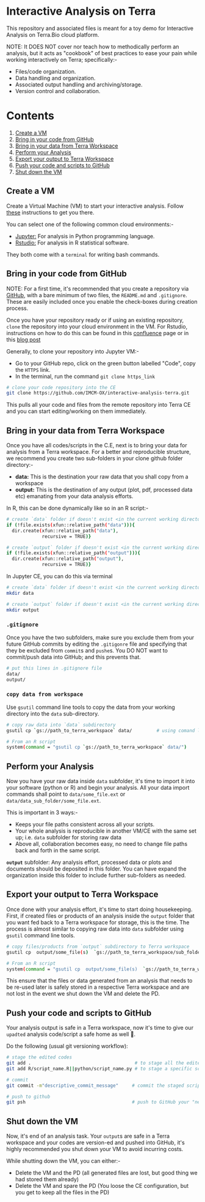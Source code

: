 # Interactive Analysis on Terra

This repository and associated files is meant for a toy demo for Interactive Analysis on Terra.Bio cloud platform.

NOTE: It DOES NOT cover nor teach how to methodically perform an analysis, but it acts as "cookbook" of best practices to ease your pain while working interactively on Terra; specifically:-

- Files/code organization.
- Data handling and organization.
- Associated output handling and archiving/storage.
- Version control and collaboration.

# Contents

1. [Create a VM](#create-a-vm)
2. [Bring in your code from GitHub](#bring-in-your-code-from-github)
3. [Bring in your data from Terra Workspace](#bring-in-your-data-from-terra-workspace)
4. [Perform your Analysis](#perform-your-analysis)
5. [Export your output to Terra Workspace](#export-your-output-to-terra-workspace)
6. [Push your code and scripts to GitHub](#push-your-code-and-scripts-to-github")
7. [Shut down the VM](#shut-down-the-vm)



## Create a VM

Create a Virtual Machine (VM) to start your interactive analysis. Follow [these](https://support.terra.bio/hc/en-us/articles/360038125912-Your-interactive-analysis-VM-Cloud-Environment#h_01EWE22VY089T7SVA9J403CD48) instructions to get you there.

You can select one of the following common cloud environments:-

- [Jupyter:](https://support.terra.bio/hc/en-us/articles/5075814468379-Starting-and-customizing-your-Jupyter-app) For analysis in Python programming language.
- [Rstudio:](https://support.terra.bio/hc/en-us/articles/5075722115227) For analysis in R statistical software.

They both come with a `terminal` for writing bash commands.

## Bring in your code from GitHub

NOTE: For a first time, it's recommended that you create a repository via [GitHub](https://github.com/), with a bare minimum of two files, the `README.md` and `.gitignore`. These are easily included once you enable the check-boxes during creation process.

Once you have your repository ready or if using an existing repository, `clone` the repository into your cloud environment in the VM. For Rstudio, instructions on how to do this can be found in this [confluence](https://oxgskimcm.atlassian.net/wiki/spaces/TerraBio/pages/45514753/Working+with+Git+GitHub+on+terra) page or in this [blog post](https://nceas.github.io/oss-lessons/version-control/4-getting-started-with-git-in-RStudio.html)


Generally, to clone your repository into Jupyter VM:-

- Go to your GitHub repo, click on the green button labelled "Code", copy the `HTTPS` link.
- In the terminal, run the command `git clone https_link`

```bash
# clone your code repository into the CE
git clone https://github.com/IMCM-OX/interactive-analysis-terra.git

```

This pulls all your code and files from the remote repository into Terra CE and you can start editing/working on them immediately.

## Bring in your data from Terra Workspace

Once you have all codes/scripts in the C.E, next is to bring your data for analysis from a Terra workspace. For a better and reproducible structure, we recommend you create two sub-folders in your clone github folder directory:-

- **data:** This is the destination your raw data that you shall copy from a workspace
- **output:** This is the destination of any output (plot, pdf, processed data etc) emanating from your data analysis efforts.

In R, this can be done dynamically like so in an R script:-

```bash
# create `data` folder if doesn't exist <in the current working directory>
if (!file.exists(xfun::relative_path("data"))){
  dir.create(xfun::relative_path("data"),
             recursive = TRUE)}

# create `output` folder if doesn't exist <in the current working directory>
if (!file.exists(xfun::relative_path("output"))){
  dir.create(xfun::relative_path("output"),
             recursive = TRUE)}

```

In Jupyter CE, you can do this via terminal


```bash
# create `data` folder if doesn't exist <in the current working directory>
mkdir data

# create `output` folder if doesn't exist <in the current working directory>
mkdir output

```

### `.gitignore`

Once you have the two subfolders, make sure you exclude them from your future GitHub commits by editing the `.gitigonre` file and specifying that they be excluded from `commit`s and `pushe`s. You DO NOT want to commit/push data into GitHub; and this prevents that.

```bash
# put this lines in .gitignore file
data/
output/

```


### `copy data from workspace`

Use `gsutil` command line tools to copy the data from your working directory into the `data` sub-directory. 

```bash
# copy raw data into `data` subdirectory
gsutil cp `gs://path_to_terra_workspace` data/         # using comand line

# From an R script
system(command = "gsutil cp `gs://path_to_terra_workspace` data/")

```

## Perform your Analysis

Now you have your raw data inside `data` subfolder, it's time to import it into your software (python or R) and begin your analysis. All your data import commands shall point to `data/some_file.ext` or `data/data_sub_folder/some_file.ext`.

This is important in 3 ways:-

- Keeps your file paths consistent across all your scripts.
- Your whole analysis is reproducible in another VM/CE with the same set up; i.e. `data` subfolder for storing raw data
- Above all, collaboration becomes easy, no need to change file paths back and forth in the same script.

**`output`** subfolder:
Any analysis effort, processed data or plots and documents should be deposited in this folder. You can have expand the organization inside this folder to include further sub-folders as needed.


## Export your output to Terra Workspace

Once done with your analysis effort, it's time to start doing housekeeping. First, if created files or products of an analysis inside the `output` folder that you want fed back to a Terra workspace for storage, this is the time. The process is almost similar to copying raw data into `data` subfolder using `gsutil` command line tools.

```bash
# copy files/products from `output` subdirectory to Terra workspace
gsutil cp  output/some_file(s)  `gs://path_to_terra_workspace/sub_folder/`       # using comand line

# From an R script
system(command = "gsutil cp  output/some_file(s)  `gs://path_to_terra_workspace/sub_folder/`")

```

This ensure that the files or data generated from an analysis that needs to be re-used later is safely stored in a respective Terra workspace and are not lost in the event we shut down the VM and delete the PD.

## Push your code and scripts to GitHub

Your analysis output is safe in a Terra workspace, now it's time to give our `upadted` analysis code/script a safe home as well 🙂.

Do the following (usual git versioning workflow):

```bash
# stage the edited codes
git add .                                      # to stage all the edited scripts
git add R/script_name.R||python/script_name.py # to stage a specific script

# commit
git commit -m"descriptive_commit_message"     # commit the staged scripts

# push to github
git psh                                       # push to GitHub your "new scripts"

```

## Shut down the VM

Now, it's end of an analysis task. Your `output`s are safe in a Terra workspace and your codes are version-ed and pushed into GitHub, it's highly recommended you shut down your VM to avoid incurring costs.

While shutting down the VM, you can either:-

- Delete the VM and the PD (all generated files are lost, but good thing we had stored them already)
- Delete the VM and spare the PD (You loose the CE configuration, but you get to keep all the files in the PD)





